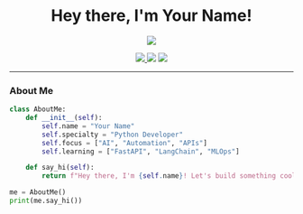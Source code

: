 <h1 align="center">Hey there, I'm Your Name!</h1>

<p align="center">
  <img src="https://readme-typing-svg.herokuapp.com?font=Fira+Code&duration=2500&pause=1000&color=58A6FF&center=true&vCenter=true&width=435&lines=Python+Developer;AI+%26+Automation+Enthusiast;Lifelong+Learner" />
</p>

<p align="center">
  <a href="https://github.com/yourusername">
    <img src="https://img.shields.io/github/followers/yourusername?label=Follow&style=social" />
  </a>
  <img src="https://img.shields.io/badge/Python-Expert-blue?style=flat-square&logo=python&logoColor=white" />
  <img src="https://img.shields.io/badge/Open%20Source-Contributor-green?style=flat-square&logo=github" />
</p>

---

### **About Me**

```python
class AboutMe:
    def __init__(self):
        self.name = "Your Name"
        self.specialty = "Python Developer"
        self.focus = ["AI", "Automation", "APIs"]
        self.learning = ["FastAPI", "LangChain", "MLOps"]

    def say_hi(self):
        return f"Hey there, I'm {self.name}! Let's build something cool with Python."

me = AboutMe()
print(me.say_hi())

